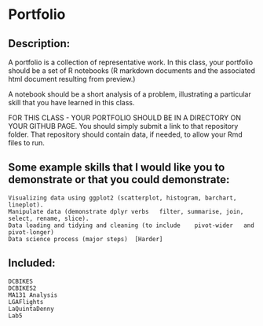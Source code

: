 # Portfolio
## Description:   
A portfolio is a collection of representative work.   In this class, your portfolio should be a set of R notebooks  (R markdown documents and the associated html document resulting from preview.)   

A notebook should be a short analysis of a problem, illustrating a particular skill that you have learned in this class.   

FOR THIS CLASS - YOUR PORTFOLIO SHOULD BE IN A DIRECTORY ON YOUR GITHUB PAGE.   You should simply submit a link to that repository folder.  That repository should contain data, if needed, to allow your Rmd files to run.    

## Some example skills that I would like you to demonstrate or that you could demonstrate:    ##
 	Visualizing data using ggplot2 (scatterplot, histogram, barchart, lineplot).    
 	Manipulate data (demonstrate dplyr verbs   filter, summarise, join, select, rename, slice).   
 	Data loading and tidying and cleaning (to include    pivot-wider   and pivot-longer)  
 	Data science process (major steps)  [Harder]  

## Included: ## 
 	DCBIKES 
	DCBIKES2  
	MA131 Analysis  
	LGAFlights  
	LaQuintaDenny  
	Lab5
